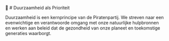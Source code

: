 🌿 # Duurzaamheid als Prioriteit

Duurzaamheid is een kernprincipe van de Piratenpartij. We streven naar een evenwichtige en verantwoorde omgang met onze natuurlijke hulpbronnen en werken aan beleid dat de gezondheid van onze planeet en toekomstige generaties waarborgt.
